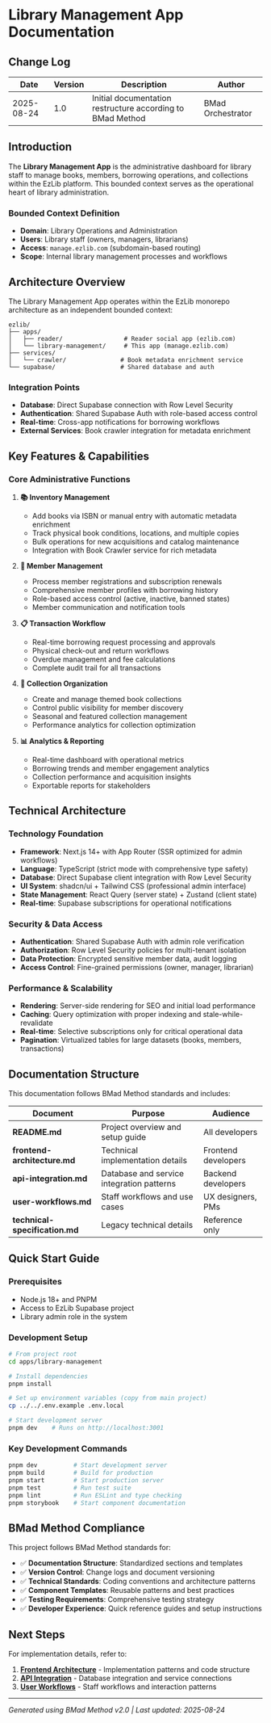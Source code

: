 # Library Management App Documentation

<!-- Powered by BMAD™ Core -->

## Change Log

| Date       | Version | Description                                                | Author            |
| ---------- | ------- | ---------------------------------------------------------- | ----------------- |
| 2025-08-24 | 1.0     | Initial documentation restructure according to BMad Method | BMad Orchestrator |

## Introduction

The **Library Management App** is the administrative dashboard for library staff to manage books, members, borrowing operations, and collections within the EzLib platform. This bounded context serves as the operational heart of library administration.

### Bounded Context Definition

- **Domain**: Library Operations and Administration
- **Users**: Library staff (owners, managers, librarians)
- **Access**: `manage.ezlib.com` (subdomain-based routing)
- **Scope**: Internal library management processes and workflows

## Architecture Overview

The Library Management App operates within the EzLib monorepo architecture as an independent bounded context:

```plaintext
ezlib/
├── apps/
│   ├── reader/                 # Reader social app (ezlib.com)
│   └── library-management/     # This app (manage.ezlib.com)
├── services/
│   └── crawler/               # Book metadata enrichment service
└── supabase/                  # Shared database and auth
```

### Integration Points

- **Database**: Direct Supabase connection with Row Level Security
- **Authentication**: Shared Supabase Auth with role-based access control
- **Real-time**: Cross-app notifications for borrowing workflows
- **External Services**: Book crawler integration for metadata enrichment

## Key Features & Capabilities

### Core Administrative Functions

1. **📚 Inventory Management**
   - Add books via ISBN or manual entry with automatic metadata enrichment
   - Track physical book conditions, locations, and multiple copies
   - Bulk operations for new acquisitions and catalog maintenance
   - Integration with Book Crawler service for rich metadata

2. **👥 Member Management**
   - Process member registrations and subscription renewals
   - Comprehensive member profiles with borrowing history
   - Role-based access control (active, inactive, banned states)
   - Member communication and notification tools

3. **📋 Transaction Workflow**
   - Real-time borrowing request processing and approvals
   - Physical check-out and return workflows
   - Overdue management and fee calculations
   - Complete audit trail for all transactions

4. **📂 Collection Organization**
   - Create and manage themed book collections
   - Control public visibility for member discovery
   - Seasonal and featured collection management
   - Performance analytics for collection optimization

5. **📊 Analytics & Reporting**
   - Real-time dashboard with operational metrics
   - Borrowing trends and member engagement analytics
   - Collection performance and acquisition insights
   - Exportable reports for stakeholders

## Technical Architecture

### Technology Foundation

- **Framework**: Next.js 14+ with App Router (SSR optimized for admin workflows)
- **Language**: TypeScript (strict mode with comprehensive type safety)
- **Database**: Direct Supabase client integration with Row Level Security
- **UI System**: shadcn/ui + Tailwind CSS (professional admin interface)
- **State Management**: React Query (server state) + Zustand (client state)
- **Real-time**: Supabase subscriptions for operational notifications

### Security & Data Access

- **Authentication**: Shared Supabase Auth with admin role verification
- **Authorization**: Row Level Security policies for multi-tenant isolation
- **Data Protection**: Encrypted sensitive member data, audit logging
- **Access Control**: Fine-grained permissions (owner, manager, librarian)

### Performance & Scalability

- **Rendering**: Server-side rendering for SEO and initial load performance
- **Caching**: Query optimization with proper indexing and stale-while-revalidate
- **Real-time**: Selective subscriptions only for critical operational data
- **Pagination**: Virtualized tables for large datasets (books, members, transactions)

## Documentation Structure

This documentation follows BMad Method standards and includes:

| Document                       | Purpose                                   | Audience            |
| ------------------------------ | ----------------------------------------- | ------------------- |
| **README.md**                  | Project overview and setup guide          | All developers      |
| **frontend-architecture.md**   | Technical implementation details          | Frontend developers |
| **api-integration.md**         | Database and service integration patterns | Backend developers  |
| **user-workflows.md**          | Staff workflows and use cases             | UX designers, PMs   |
| **technical-specification.md** | Legacy technical details                  | Reference only      |

## Quick Start Guide

### Prerequisites

- Node.js 18+ and PNPM
- Access to EzLib Supabase project
- Library admin role in the system

### Development Setup

```bash
# From project root
cd apps/library-management

# Install dependencies
pnpm install

# Set up environment variables (copy from main project)
cp ../../.env.example .env.local

# Start development server
pnpm dev    # Runs on http://localhost:3001
```

### Key Development Commands

```bash
pnpm dev          # Start development server
pnpm build        # Build for production
pnpm start        # Start production server
pnpm test         # Run test suite
pnpm lint         # Run ESLint and type checking
pnpm storybook    # Start component documentation
```

## BMad Method Compliance

This project follows BMad Method standards for:

- ✅ **Documentation Structure**: Standardized sections and templates
- ✅ **Version Control**: Change logs and document versioning
- ✅ **Technical Standards**: Coding conventions and architecture patterns
- ✅ **Component Templates**: Reusable patterns and best practices
- ✅ **Testing Requirements**: Comprehensive testing strategy
- ✅ **Developer Experience**: Quick reference guides and setup instructions

## Next Steps

For implementation details, refer to:

1. **[Frontend Architecture](./frontend-architecture.md)** - Implementation patterns and code structure
2. **[API Integration](./api-integration.md)** - Database integration and service connections
3. **[User Workflows](./user-workflows.md)** - Staff workflows and interaction patterns

---

_Generated using BMad Method v2.0 | Last updated: 2025-08-24_
